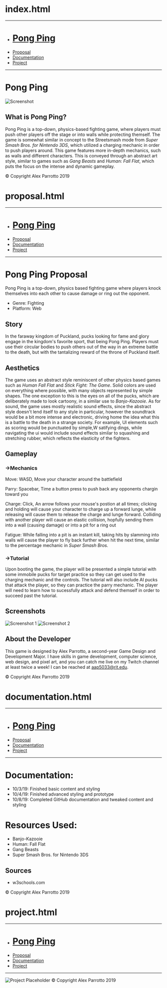 # index.html
___________________________________________________________________

* # [Pong Ping](https://people.rit.edu/aap5033/235/Proposal/index.html)
* [Proposal](https://people.rit.edu/aap5033/235/Proposal/proposal.html)
* [Documentation](https://people.rit.edu/aap5033/235/Proposal/documentation.html)
* [Project](https://people.rit.edu/aap5033/235/Proposal/project.html)
___
# Pong Ping
![Screenshot](https://people.rit.edu/aap5033/235/Proposal/media/screenshot1.png "Screenshot")
## What is Pong Ping?
Pong Ping is a top-down, physics-based fighting game, where players must push other players off the stage or into walls
while protecting themself. The game is somewhat similar in concept to the Streetsmash mode from *Super Smash Bros. for Nintendo 3DS*,
which utilized a charging mechanic in order to push players around. This game features more in-depth mechanics, such as walls and
different characters. This is conveyed through an abstract art style, similar to games such as *Gang Beasts* and *Human: Fall Flat*,
which puts the focus on the intense and dynamic gameplay.

&copy; Copyright Alex Parrotto 2019

# proposal.html
___________________________________________________________________

* # [Pong Ping](https://people.rit.edu/aap5033/235/Proposal/index.html)
* [Proposal](https://people.rit.edu/aap5033/235/Proposal/proposal.html)
* [Documentation](https://people.rit.edu/aap5033/235/Proposal/documentation.html)
* [Project](https://people.rit.edu/aap5033/235/Proposal/project.html)
___
# Pong Ping Proposal

Pong Ping is a top-down, physics based fighting game where players knock themselves into each other to cause
damage or ring out the opponent.

* Genre: Fighting
* Platform: Web

## Story
In the faraway kingdom of Puckland, pucks looking for fame and glory engage in the kingdom's favorite sport, that
being Pong Ping. Players must use their circular bodies to push others out of the way in an extreme battle to the death,
but with the tantalizing reward of the throne of Puckland itself.</p>

## Aesthetics
The game uses an abstract style reminiscent of other physics based games such as *Human Fall Flat* and *Stick Fight: The Game*.
Solid colors are used on everything where possible, with many objects represented by simple shapes. The one exception to this is
the eyes on all of the pucks, which are deliberately made to look cartoony, in a similar use to *Banjo-Kazooie*. As for sound,
the game uses mostly realistic sound effects, since the abstract style doesn't lend itself to any style in particular, however
the soundtrack would be a bit more intense and electronic, driving home the idea what this is a battle to the death in a strange
society. For example, UI elements such as scoring would be punctuated by simple,W satifying dings, while navigating the ui would
include sound effects similar to squashing and stretching rubber, which reflects the elasticity of the fighters.

## Gameplay
### &#8594;Mechanics

Move: WASD, Move your character around the battlefield

Parry: Spacebar, Time a button press to push back any opponents chargin toward you

Charge: Click, An arrow follows your mouse's postion at all times; clicking and holding will cause your character
to charge up a forward lunge, while releasing will cause them to release the charge and lunge forward. Colliding
with another player will cause an elastic collision, hopfully sending them into a wall (causing damage) or into
a pit for a ring out

Fatigue: While falling into a pit is an instant kill, taking hits by slamming into walls will cause the player to
fly back further when hit the next time, similar to the percentage mechanic in *Super Smash Bros.*
### &#8594;Tutorial

Upon booting the game, the player will be presented a simple tutorial with some immobile pucks for target practice 
so they can get used to the charging mechanic and the controls. The tutorial will also include AI pucks that attack
the player, so they can practice the parry mechanic. The player will need to learn how to sucessfully attack and
defend themself in order to succeed past the tutorial.

## Screenshots
![Screenshot 1](https://people.rit.edu/aap5033/235/Proposal/media/screenshot1.png "Screenshot 1")
![Screenshot 2](https://people.rit.edu/aap5033/235/Proposal/media/screenshot2.png "Screenshot 2")

## About the Developer
This game is designed by Alex Parrotto, a second-year Game Design and Development Major. I have skills in
game development, computer science, web design, and pixel art, and you can catch me live on my Twitch channel
at least twice a week! I can be reached at aap5033@rit.edu.

&copy; Copyright Alex Parrotto 2019

# documentation.html
______________________________________________________

* # [Pong Ping](https://people.rit.edu/aap5033/235/Proposal/index.html)
* [Proposal](https://people.rit.edu/aap5033/235/Proposal/proposal.html)
* [Documentation](https://people.rit.edu/aap5033/235/Proposal/documentation.html)
* [Project](https://people.rit.edu/aap5033/235/Proposal/project.html)
___
# Documentation:
* 10/3/19: Finished basic content and styling
* 10/4/19: Finished advanced styling and prototype
* 10/8/19: Completed GitHub documentation and tweaked content and styling

# Resources Used:
* Banjo-Kazooie
* Human: Fall Flat
* Gang Beasts
* Super Smash Bros. for Nintendo 3DS

## Sources
* w3schools.com

&copy; Copyright Alex Parrotto 2019

# project.html
________________________________________________________

* # [Pong Ping](https://people.rit.edu/aap5033/235/Proposal/index.html)
* [Proposal](https://people.rit.edu/aap5033/235/Proposal/proposal.html)
* [Documentation](https://people.rit.edu/aap5033/235/Proposal/documentation.html)
* [Project](https://people.rit.edu/aap5033/235/Proposal/project.html)
___

![Project Placeholder](https://people.rit.edu/aap5033/235/Proposal/media/placeholder.png "Project")
&copy; Copyright Alex Parrotto 2019
